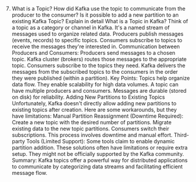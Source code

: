 7) What is a Topic? How did Kafka use the topic to communicate from the producer to the consumer? Is it possible to add a new partition to an existing Kafka Topic? Explain in detail
What is a Topic in Kafka?
Think of a topic as a category or channel in Kafka. It's a named stream of messages used to organize related data.
Producers publish messages (events, records) to specific topics.
Consumers subscribe to topics to receive the messages they're interested in.
Communication between Producers and Consumers:
Producers send messages to a chosen topic.
Kafka cluster (brokers) routes those messages to the appropriate topic.
Consumers subscribe to the topics they need.
Kafka delivers the messages from the subscribed topics to the consumers in the order they were published (within a partition).
Key Points:
Topics help organize data flow.
They enable scalability for high data volumes.
A topic can have multiple producers and consumers.
Messages are durable (stored on disk) for reliability.
Adding New Partitions to Existing Topics
Unfortunately, Kafka doesn't directly allow adding new partitions to existing topics after creation. Here are some workarounds, but they have limitations:
Manual Partition Reassignment (Downtime Required):
Create a new topic with the desired number of partitions.
Migrate existing data to the new topic partitions.
Consumers switch their subscriptions.
This process involves downtime and manual effort.
Third-party Tools (Limited Support):
Some tools claim to enable dynamic partition addition.
These solutions often have limitations or require extra setup.
They might not be officially supported by the Kafka community.
Summary:
Kafka topics offer a powerful way for distributed applications to communicate by categorizing data streams and facilitating efficient message flow.
